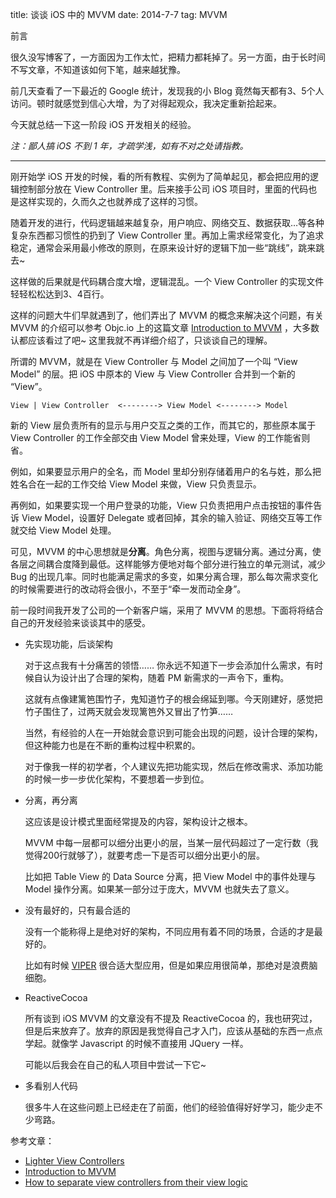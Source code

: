 title: 谈谈 iOS 中的 MVVM
date: 2014-7-7
tag: MVVM

前言

很久没写博客了，一方面因为工作太忙，把精力都耗掉了。另一方面，由于长时间不写文章，不知道该如何下笔，越来越犹豫。

前几天查看了一下最近的 Google 统计，发现我的小 Blog 竟然每天都有3、5个人访问。顿时就感觉到信心大增，为了对得起观众，我决定重新拾起来。

今天就总结一下这一阶段 iOS 开发相关的经验。

*注：鄙人搞 iOS 不到 1 年，才疏学浅，如有不对之处请指教。*

---

刚开始学 iOS 开发的时候，看的所有教程、实例为了简单起见，都会把应用的逻辑控制部分放在 View Controller 里。后来接手公司 iOS 项目时，里面的代码也是这样实现的，久而久之也就养成了这样的习惯。

随着开发的进行，代码逻辑越来越复杂，用户响应、网络交互、数据获取…等各种复杂东西都习惯性的扔到了 View Controller 里。再加上需求经常变化，为了追求稳定，通常会采用最小修改的原则，在原来设计好的逻辑下加一些“跳线”，跳来跳去~

这样做的后果就是代码耦合度大增，逻辑混乱。一个 View Controller 的实现文件轻轻松松达到3、4百行。

这样的问题大牛们早就遇到了，他们弄出了 MVVM 的概念来解决这个问题，有关 MVVM 的介绍可以参考 Objc.io 上的这篇文章 [Introduction to MVVM](http://www.objc.io/issue-13/mvvm.html) ，大多数认都应该看过了吧~ 这里我就不再详细介绍了，只谈谈自己的理解。

所谓的 MVVM，就是在 View Controller 与 Model 之间加了一个叫 “View Model” 的层。把 iOS 中原本的 View 与 View Controller 合并到一个新的 “View”。

	View | View Controller  <--------> View Model <--------> Model

新的 View 层负责所有的显示与用户交互之类的工作，而其它的，那些原本属于 View Controller 的工作全部交由 View Model 曾来处理，View 的工作能省则省。

例如，如果要显示用户的全名，而 Model 里却分别存储着用户的名与姓，那么把姓名合在一起的工作交给 View Model 来做，View 只负责显示。

再例如，如果要实现一个用户登录的功能，View 只负责把用户点击按钮的事件告诉 View Model，设置好 Delegate 或者回掉，其余的输入验证、网络交互等工作就交给 View Model 处理。

可见，MVVM 的中心思想就是**分离**。角色分离，视图与逻辑分离。通过分离，使各层之间耦合度降到最低。这样能够方便地对每个部分进行独立的单元测试，减少 Bug 的出现几率。同时也能满足需求的多变，如果分离合理，那么每次需求变化的时候需要进行的改动将会很小，不至于“牵一发而动全身”。

前一段时间我开发了公司的一个新客户端，采用了 MVVM 的思想。下面将将结合自己的开发经验来谈谈其中的感受。

- 先实现功能，后谈架构

	对于这点我有十分痛苦的领悟…… 你永远不知道下一步会添加什么需求，有时候自认为设计出了合理的架构，随着 PM 新需求的一声令下，重构。
	
	这就有点像建篱笆围竹子，鬼知道竹子的根会绵延到哪。今天刚建好，感觉把竹子围住了，过两天就会发现篱笆外又冒出了竹笋……
	
	当然，有经验的人在一开始就会意识到可能会出现的问题，设计合理的架构，但这种能力也是在不断的重构过程中积累的。
	
	对于像我一样的初学者，个人建议先把功能实现，然后在修改需求、添加功能的时候一步一步优化架构，不要想着一步到位。
	
- 分离，再分离

	这应该是设计模式里面经常提及的内容，架构设计之根本。
	
	MVVM 中每一层都可以细分出更小的层，当某一层代码超过了一定行数（我觉得200行就够了），就要考虑一下是否可以细分出更小的层。
	
	比如把 Table View 的 Data Source 分离，把 View Model 中的事件处理与 Model 操作分离。如果某一部分过于庞大，MVVM 也就失去了意义。
		
- 没有最好的，只有最合适的
	
	没有一个能称得上是绝对好的架构，不同应用有着不同的场景，合适的才是最好的。
	
	比如有时候 [VIPER](http://www.objc.io/issue-13/viper.html) 很合适大型应用，但是如果应用很简单，那绝对是浪费脑细胞。
	
- ReactiveCocoa

	所有谈到 iOS MVVM 的文章没有不提及 ReactiveCocoa 的，我也研究过，但是后来放弃了。放弃的原因是我觉得自己才入门，应该从基础的东西一点点学起。就像学 Javascript 的时候不直接用 JQuery 一样。
	
	可能以后我会在自己的私人项目中尝试一下它~
	
- 多看别人代码

	很多牛人在这些问题上已经走在了前面，他们的经验值得好好学习，能少走不少弯路。
	

参考文章：

- [Lighter View Controllers](http://www.objc.io/issue-1/)
- [Introduction to MVVM](http://www.objc.io/issue-13/mvvm.html)
- [How to separate view controllers from their view logic](http://jpellat.com/how-to-separate-view-controllers-from-his-view-logic/)
